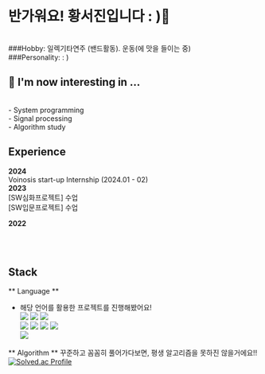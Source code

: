 # 반가워요! 황서진입니다 : )👋
<br>
###Hobby: 일렉기타연주 (밴드활동). 운동(에 맛을 들이는 중)
<br> ###Personality: : ) 

## 🌱 I'm now interesting in ...
<br> - System programming
<br> - Signal processing
<br> - Algorithm study 
<br>

## Experience
**2024**
<br> Voinosis start-up Internship (2024.01 - 02)
<br>
**2023**
<br> [SW심화프로젝트] 수업
<br> [SW입문프로젝트] 수업
<br>

**2022**
<br> 


<br><br>
## Stack
** Language **
- 해당 언어를 활용한 프로젝트를 진행해봤어요! <br>
  <img src="https://img.shields.io/badge/java-007396?style=for-the-badge&logo=java&logoColor=white"> 
  <img src="https://img.shields.io/badge/c++-00599C?style=for-the-badge&logo=c%2B%2B&logoColor=white">
  <img src="https://img.shields.io/badge/python-3776AB?style=for-the-badge&logo=python&logoColor=white"> 
  <br>
  <img src="https://img.shields.io/badge/html5-E34F26?style=for-the-badge&logo=html5&logoColor=white"> 
  <img src="https://img.shields.io/badge/css-1572B6?style=for-the-badge&logo=css3&logoColor=white"> 
  <img src="https://img.shields.io/badge/javascript-F7DF1E?style=for-the-badge&logo=javascript&logoColor=black"> 
  <img src="https://img.shields.io/badge/jquery-0769AD?style=for-the-badge&logo=jquery&logoColor=white">
  <br>
  <img src="https://img.shields.io/badge/unity-FFFFFF?style=for-the-badge&logo=Unity&logoColor=black">


** Algorithm ** 
꾸준하고 꼼꼼히 풀어가다보면, 평생 알고리즘을 못하진 않을거에요!! 
[![Solved.ac Profile](http://mazassumnida.wtf/api/v2/generate_badge?boj=hsj3151120)](https://solved.ac/hsj3151120/)
  
  
  
<!--
**sj030/sj030** is a ✨ _special_ ✨ repository because its `README.md` (this file) appears on your GitHub profile.

<div align=center><h1>📚 STACKS</h1></div>
<div align=center> 
  <img src="https://img.shields.io/badge/mysql-4479A1?style=for-the-badge&logo=mysql&logoColor=white"> 
  <img src="https://img.shields.io/badge/-C%23-000000?style=for-the-badge&logo=Csharp&logoColor=white">
</div>
Here are some ideas to get you started:
- I'm now interesting in ... 
  SLAM
  blog
  tor browser 
- 👯 I’m looking to collaborate on ...

- 🌱 I’m currently learning ...
  flutter

- 🔭 I’m currently working on ...
- 🌱 I’m currently learning ...
  - computer architecture
  - probability and statics
- 👯 I’m looking to collaborate on ...
- 🤔 I’m looking for help with ...
- 💬 Ask me about ...
- 📫 How to reach me: ...
- 😄 Pronouns: ...
- ⚡ Fun fact: ...
-->
